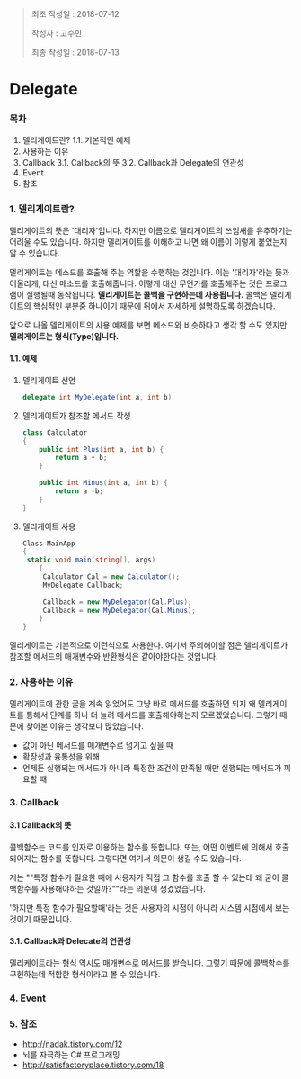 > 최초 작성일 : 2018-07-12
>
> 작성자 : 고수민
>
> 최종 작성일 : 2018-07-13

# Delegate

### 목차

1. 델리게이트란?
   1.1. 기본적인 예제
2. 사용하는 이유
3. Callback
   3.1. Callback의 뜻
   3.2.  Callback과 Delegate의 연관성
4. Event
5. 참조

### 1. 델리게이트란?

델리게이트의 뜻은 '대리자'입니다. 하지만 이름으로 델리게이트의 쓰임새를 유추하기는 어려울 수도 있습니다. 하지만 델리게이트를 이해하고 나면 왜 이름이 이렇게 붙었는지 알 수 있습니다.

델리게이트는 메소드를 호출해 주는 역할을 수행하는 것입니다. 이는 '대리자'라는 뜻과 어울리게, 대신 메소드를 호출해줍니다. 이렇게 대신 무언가를 호출해주는 것은 프로그램이 실행될때 동작됩니다. **델리게이트는 콜백을 구현하는데 사용됩니다.** 콜백은 델리게이트의 핵심적인 부분중 하나이기 때문에 뒤에서 자세하게 설명하도록 하겠습니다.

앞으로 나올 델리게이트의 사용 예제를 보면 메소드와 비슷하다고 생각 할 수도 있지만 **델리게이트는 형식(Type)입니다.** 

#### 1.1. 예제

1. 델리게이트 선언

   ~~~c#
   delegate int MyDelegate(int a, int b)
   ~~~

2. 델리게이트가 참조할 메서드 작성

   ~~~C#
   class Calculator 
   {
       public int Plus(int a, int b) {
           return a + b;
       }
       
       public int Minus(int a, int b) {
           return a -b;
       }
   }
   ~~~

3. 델리게이트 사용

   ~~~C#
   Class MainApp
   {
   	static void main(string[], args)
       {
       	Calculator Cal = new Calculator();
       	MyDelegate Callback;
       	
       	Callback = new MyDelegator(Cal.Plus);
       	Callback = new MyDelegator(Cal.Minus);
       }
   }
   ~~~

델리게이트는 기본적으로 이런식으로 사용한다. 여기서 주의해야할 점은 델리게이트가 참조할 메서드의 매개변수와 반환형식은 같아야한다는 것입니다.

### 2. 사용하는 이유

델리게이트에 관한 글을 계속 읽었어도 그냥 바로 메서드를 호출하면 되지 왜 델리게이트를 통해서 단계를 하나 더 늘려 메서드를 호출해야하는지 모르겠었습니다. 그렇기 때문에 찾아본 이유는 생각보다 많았습니다.

+ 값이 아닌 메서드를 매개변수로 넘기고 싶을 때
+ 확장성과 융통성을 위해
+ 언제든 실행되는 메서드가 아니라 특정한 조건이 만족될 때만 실행되는 메서드가 피요할 때

### 3. Callback

#### 3.1 Callback의 뜻

콜백함수는 코드를 인자로 이용하는 함수를 뜻합니다. 또는, 어떤 이벤트에 의해서 호출되어지는 함수를 뜻합니다. 그렇다면 여기서 의문이 생길 수도 있습니다. 

저는 ""특정 함수가 필요한 때에 사용자가 직접 그 함수를 호출 할 수 있는데 왜 굳이 콜백함수를 사용해야하는 것일까?""라는 의문이 생겼었습니다. 

'하지만 특정 함수가 필요할때'라는 것은 사용자의 시점이 아니라 시스템 시점에서 보는 것이기 때문입니다.

#### 3.1. Callback과 Delecate의 연관성

델리케이트라는 형식 역시도 매개변수로 메서드를 받습니다. 그렇기 때문에 콜백함수를 구현하는데 적합한 형식이라고 볼 수 있습니다.

### 4. Event

### 5. 참조

- http://nadak.tistory.com/12
- 뇌를 자극하는 C# 프로그래밍
- http://satisfactoryplace.tistory.com/18


